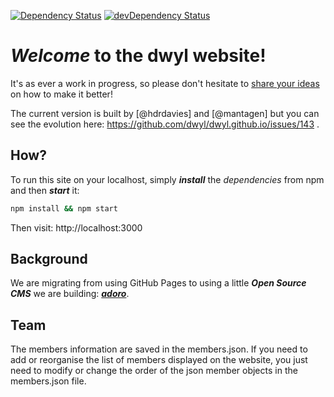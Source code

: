 [![Dependency Status](https://david-dm.org/dwyl/dwyl.github.io.svg)](https://david-dm.org/dwyl/dwyl.github.io)
[![devDependency Status](https://david-dm.org/dwyl/dwyl.github.io/dev-status.svg)](https://david-dm.org/dwyl/dwyl.github.io#info=devDependencies)
# *Welcome* to the dwyl website!

It's as ever a work in progress, so please don't hesitate to [share your ideas](https://github.com/dwyl/dwyl.github.io/issues) on how to make it better!

The current version is built by [@hdrdavies] and [@mantagen] but you can see the evolution here: https://github.com/dwyl/dwyl.github.io/issues/143 .

## How?

To run this site on your localhost, simply ***install*** the *dependencies* from npm and then ***start*** it:

```sh
npm install && npm start
```

Then visit: http://localhost:3000


## Background

We are migrating from using GitHub Pages to using a little ***Open Source CMS***
we are building: [***adoro***](https://github.com/dwyl/adoro).

## Team

The members information are saved in the members.json. If you need to add or reorganise the list of members displayed on the website, you just need to modify or change the order of the json member objects in the members.json file.
